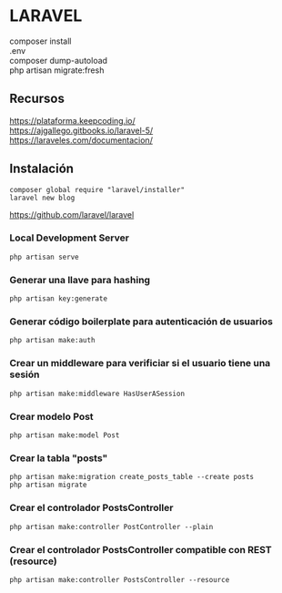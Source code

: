 # LARAVEL

composer install  
.env  
composer dump-autoload  
php artisan migrate:fresh  


## Recursos

https://plataforma.keepcoding.io/  
https://ajgallego.gitbooks.io/laravel-5/  
https://laraveles.com/documentacion/  

## Instalación
`composer global require "laravel/installer"`  
`laravel new blog`

https://github.com/laravel/laravel

### Local Development Server
`php artisan serve`

### Generar una llave para hashing
`php artisan key:generate`

### Generar código boilerplate para autenticación de usuarios
`php artisan make:auth`

### Crear un middleware para verificiar si el usuario tiene una sesión
`php artisan make:middleware HasUserASession`

### Crear modelo Post
`php artisan make:model Post`

### Crear la tabla "posts"
`php artisan make:migration create_posts_table --create posts`  
`php artisan migrate`

### Crear el controlador PostsController
`php artisan make:controller PostController --plain`

### Crear el controlador PostsController compatible con REST (resource) 
`php artisan make:controller PostsController --resource`
